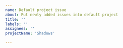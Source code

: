 ```yaml
---
name: Default project issue
about: Put newly added issues into default project
title: ''
labels: ''
assignees: ''
projectName: 'Shadows'

---
```



